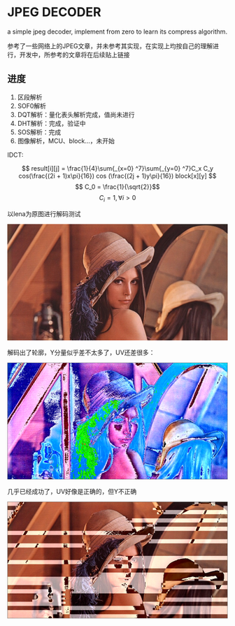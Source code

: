 # JPEG DECODER

a simple jpeg decoder, implement from zero to learn its compress algorithm.

参考了一些网络上的JPEG文章，并未参考其实现，在实现上均按自己的理解进行，开发中，所参考的文章将在后续贴上链接

## 进度

1. 区段解析
2. SOF0解析
3. DQT解析：量化表头解析完成，值尚未进行
4. DHT解析：完成，验证中
5. SOS解析：完成
6. 图像解析，MCU、block...，未开始

IDCT:

$$ result[i][j] = \frac{1}{4}\sum{_{x=0} ^7}\sum{_{y=0} ^7}C_x C_y cos(\frac{(2i + 1)x\pi}{16}) cos (\frac{(2j + 1)y\pi}{16}) block[x][y] 
$$
$$
C_0 = \frac{1}{\sqrt{2}}​
$$
$$
C_i = 1, \forall i > 0
$$

以lena为原图进行解码测试

![lena origin](pic/lena_848x448.jpg)

解码出了轮廓，Y分量似乎差不太多了，UV还差很多：

![lena failed1](pic/lena_848x448_failed1.png)

几乎已经成功了，UV好像是正确的，但Y不正确

![lena failed2](pic/lena_848x448_failed2.png)
